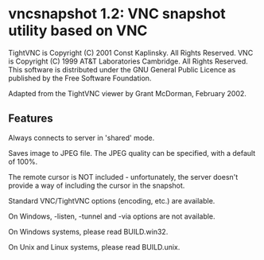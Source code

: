 
vncsnapshot 1.2: VNC snapshot utility based on VNC
================================================================

TightVNC is Copyright (C) 2001 Const Kaplinsky.  All Rights Reserved.
VNC is Copyright (C) 1999 AT&T Laboratories Cambridge.  All Rights Reserved.
This software is distributed under the GNU General Public Licence as published
by the Free Software Foundation.

Adapted from the TightVNC viewer by Grant McDorman, February 2002.

Features
--------
 Always connects to server in 'shared' mode.

 Saves image to JPEG file. The JPEG quality can be specified, with a default
 of 100%.

 The remote cursor is NOT included - unfortunately, the server doesn't provide
 a way of including the cursor in the snapshot.

 Standard VNC/TightVNC options (encoding, etc.) are available.

 On Windows, -listen, -tunnel and -via options are not available.

On Windows systems, please read BUILD.win32.

On Unix and Linux systems, please read BUILD.unix.
